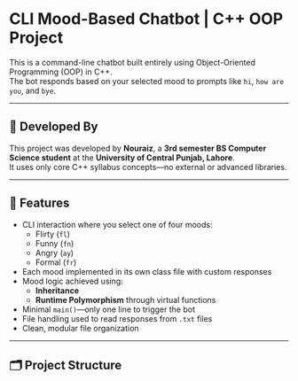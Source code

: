# CLI Mood-Based Chatbot | C++ OOP Project

This is a command-line chatbot built entirely using Object-Oriented Programming (OOP) in C++.  
The bot responds based on your selected mood to prompts like `hi`, `how are you`, and `bye`.

---

## 📌 Developed By

This project was developed by **Nouraiz**, a **3rd semester BS Computer Science student** at the **University of Central Punjab, Lahore**.  
It uses only core C++ syllabus concepts—no external or advanced libraries.

---

## 🔧 Features

- CLI interaction where you select one of four moods:
  - Flirty (`fl`)
  - Funny (`fn`)
  - Angry (`ay`)
  - Formal (`fr`)
- Each mood implemented in its own class file with custom responses
- Mood logic achieved using:
  - **Inheritance**
  - **Runtime Polymorphism** through virtual functions
- Minimal `main()`—only one line to trigger the bot
- File handling used to read responses from `.txt` files
- Clean, modular file organization

---

## 🗂 Project Structure

